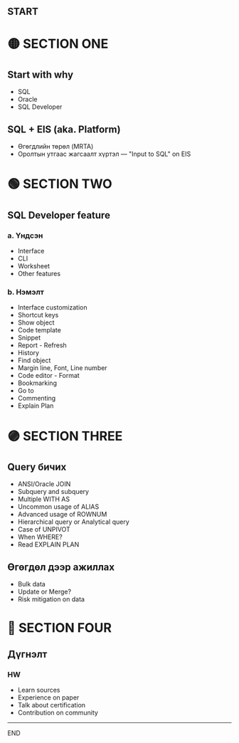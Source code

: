 START
---

# 🟡 SECTION ONE

## Start with why
  * SQL
  * Oracle
  * SQL Developer

## SQL + EIS (aka. Platform)
* Өгөгдлийн төрөл (MRTA)
* Оролтын утгаас жагсаалт хүртэл — "Input to SQL" on EIS


# 🟢 SECTION TWO

## SQL Developer feature
  ### a. Үндсэн 
  * Interface
  * CLI
  * Worksheet
  * Other features

  ### b. Нэмэлт 
* Interface customization
* Shortcut keys
* Show object
* Code template
* Snippet
* Report - Refresh
* History
* Find object
* Margin line, Font, Line number
* Code editor - Format
* Bookmarking
* Go to
* Commenting
* Explain Plan


# 🟣 SECTION THREE

## Query бичих
  * ANSI/Oracle JOIN 
  * Subquery and subquery
  * Multiple WITH AS
  * Uncommon usage of ALIAS
  * Advanced usage of ROWNUM
  * Hierarchical query or Analytical query
  * Case of UNPIVOT
  * When WHERE?
  * Read EXPLAIN PLAN

## Өгөгдөл дээр ажиллах
  * Bulk data
  * Update or Merge?
  * Risk mitigation on data

  
# 🔴 SECTION FOUR

## Дүгнэлт

### HW
 * Learn sources
 * Experience on paper
 * Talk about certification
 * Contribution on community

---
END
